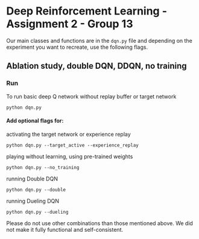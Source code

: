 # Deep Reinforcement Learning - Assignment 2 - Group 13
Our main classes and functions are in the `dqn.py` file and depending on the experiment you want to recreate, use the following flags.

## Ablation study, double DQN, DDQN, no training
### Run
To run basic deep Q network without replay buffer or target network
```
python dqn.py
```

#### Add optional flags for:  
activating the target network or experience replay

```
python dqn.py --target_active --experience_replay
```

playing without learning, using pre-trained weights

```
python dqn.py --no_training
```

running Double DQN

```
python dqn.py --double
```

running Dueling DQN

```
python dqn.py --dueling
```

Please do not use other combinations than those mentioned above. We did not make it fully functional and self-consistent.

